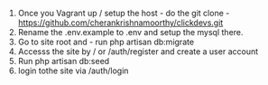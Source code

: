 1. Once you Vagrant up / setup the host - do the git clone - https://github.com/cherankrishnamoorthy/clickdevs.git
2. Rename the .env.example to .env and setup the mysql there.
3. Go to site root and - run php artisan db:migrate
4. Accesss the site  by / or /auth/register  and create a user account
5. Run php artisan db:seed
6. login tothe site via /auth/login 